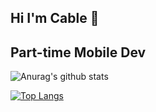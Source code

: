 ## Hi I'm Cable 👋
## Part-time Mobile Dev
![Anurag's github stats](https://github-readme-stats.vercel.app/api?username=CableBK&show_icons=true&theme=radical)

[![Top Langs](https://github-readme-stats.vercel.app/api/top-langs/?username=CableBK&layout=compact&theme=tokyonight)](https://github.com/anuraghazra/github-readme-stats)
<!--![Top Langs](https://github-readme-stats.vercel.app/api/top-langs/?username=CableBK&theme=tokyonight)-->

<!--
**CableBK/CableBK** is a ✨ _special_ ✨ repository because its `README.md` (this file) appears on your GitHub profile.

Here are some ideas to get you started:

- 🔭 I’m currently working on ...
- 🌱 I’m currently learning ...
- 👯 I’m looking to collaborate on ...
- 🤔 I’m looking for help with ...
- 💬 Ask me about ...
- 📫 How to reach me: ...
- 😄 Pronouns: ...
- ⚡ Fun fact: ...
-->
